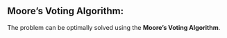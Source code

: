 ## Moore’s Voting Algorithm:

The problem can be optimally solved using the **Moore’s Voting Algorithm**.
